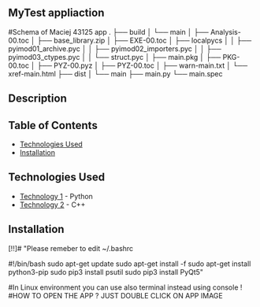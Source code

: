 ## MyTest appliaction

[//]: # "Project is based on Studies in DSW Univeristy"

#Schema of Maciej 43125 app
.
├── build
│   └── main
│       ├── Analysis-00.toc
│       ├── base_library.zip
│       ├── EXE-00.toc
│       ├── localpycs
│       │   ├── pyimod01_archive.pyc
│       │   ├── pyimod02_importers.pyc
│       │   ├── pyimod03_ctypes.pyc
│       │   └── struct.pyc
│       ├── main.pkg
│       ├── PKG-00.toc
│       ├── PYZ-00.pyz
│       ├── PYZ-00.toc
│       ├── warn-main.txt
│       └── xref-main.html
├── dist
│   └── main
├── main.py
└── main.spec



## Description

[//]: # "Please check LAB 1 and LAB2"

## Table of Contents

- [Technologies Used](#technologies-used)
- [Installation](#installation)

## Technologies Used

- [Technology 1](#) - Python
- [Technology 2](#) - C++

[//]: # "Project will contain tests"

## Installation

[!!]# "Please remeber to edit ~/.bashrc

#!/bin/bash
sudo apt-get update
sudo apt-get install -f
sudo apt-get install python3-pip
sudo pip3 install psutil
sudo pip3 install PyQt5"

#In Linux environment you can use also terminal instead using console ! 
#HOW TO OPEN THE APP ? JUST DOUBLE CLICK ON APP IMAGE

